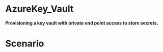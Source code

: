 # AzureKey_Vault
**Provisioning a key vault with private end point access to store secrets.**

# Scenario


